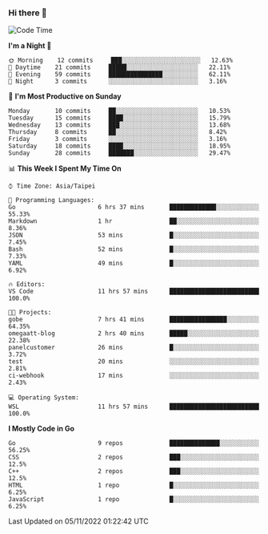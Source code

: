 ### Hi there 👋

<!--START_SECTION:waka-->
![Code Time](http://img.shields.io/badge/Code%20Time-568%20hrs%2035%20mins-blue)

**I'm a Night 🦉** 

```text
🌞 Morning    12 commits     ███░░░░░░░░░░░░░░░░░░░░░░   12.63% 
🌆 Daytime    21 commits     █████░░░░░░░░░░░░░░░░░░░░   22.11% 
🌃 Evening    59 commits     ███████████████░░░░░░░░░░   62.11% 
🌙 Night      3 commits      ░░░░░░░░░░░░░░░░░░░░░░░░░   3.16%

```
📅 **I'm Most Productive on Sunday** 

```text
Monday       10 commits     ██░░░░░░░░░░░░░░░░░░░░░░░   10.53% 
Tuesday      15 commits     ████░░░░░░░░░░░░░░░░░░░░░   15.79% 
Wednesday    13 commits     ███░░░░░░░░░░░░░░░░░░░░░░   13.68% 
Thursday     8 commits      ██░░░░░░░░░░░░░░░░░░░░░░░   8.42% 
Friday       3 commits      ░░░░░░░░░░░░░░░░░░░░░░░░░   3.16% 
Saturday     18 commits     ████░░░░░░░░░░░░░░░░░░░░░   18.95% 
Sunday       28 commits     ███████░░░░░░░░░░░░░░░░░░   29.47%

```


📊 **This Week I Spent My Time On** 

```text
⌚︎ Time Zone: Asia/Taipei

💬 Programming Languages: 
Go                       6 hrs 37 mins       █████████████░░░░░░░░░░░░   55.33% 
Markdown                 1 hr                ██░░░░░░░░░░░░░░░░░░░░░░░   8.36% 
JSON                     53 mins             █░░░░░░░░░░░░░░░░░░░░░░░░   7.45% 
Bash                     52 mins             █░░░░░░░░░░░░░░░░░░░░░░░░   7.33% 
YAML                     49 mins             █░░░░░░░░░░░░░░░░░░░░░░░░   6.92%

🔥 Editors: 
VS Code                  11 hrs 57 mins      █████████████████████████   100.0%

🐱‍💻 Projects: 
gobe                     7 hrs 41 mins       ████████████████░░░░░░░░░   64.35% 
omegaatt-blog            2 hrs 40 mins       █████░░░░░░░░░░░░░░░░░░░░   22.38% 
panelcustomer            26 mins             █░░░░░░░░░░░░░░░░░░░░░░░░   3.72% 
test                     20 mins             ░░░░░░░░░░░░░░░░░░░░░░░░░   2.81% 
ci-webhook               17 mins             ░░░░░░░░░░░░░░░░░░░░░░░░░   2.43%

💻 Operating System: 
WSL                      11 hrs 57 mins      █████████████████████████   100.0%

```

**I Mostly Code in Go** 

```text
Go                       9 repos             ██████████████░░░░░░░░░░░   56.25% 
CSS                      2 repos             ███░░░░░░░░░░░░░░░░░░░░░░   12.5% 
C++                      2 repos             ███░░░░░░░░░░░░░░░░░░░░░░   12.5% 
HTML                     1 repo              █░░░░░░░░░░░░░░░░░░░░░░░░   6.25% 
JavaScript               1 repo              █░░░░░░░░░░░░░░░░░░░░░░░░   6.25%

```



 Last Updated on 05/11/2022 01:22:42 UTC
<!--END_SECTION:waka-->

<!--
**omegaatt36/omegaatt36** is a ✨ _special_ ✨ repository because its `README.md` (this file) appears on your GitHub profile.

Here are some ideas to get you started:

- 🔭 I’m currently working on ...
- 🌱 I’m currently learning ...
- 👯 I’m looking to collaborate on ...
- 🤔 I’m looking for help with ...
- 💬 Ask me about ...
- 📫 How to reach me: ...
- 😄 Pronouns: ...
- ⚡ Fun fact: ...
-->
